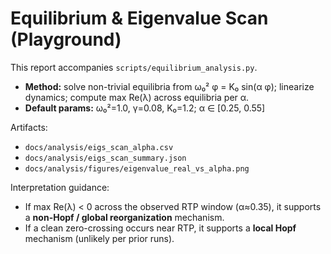 # Equilibrium & Eigenvalue Scan (Playground)

This report accompanies `scripts/equilibrium_analysis.py`.

- **Method:** solve non-trivial equilibria from ω₀² φ = K₀ sin(α φ); linearize dynamics; compute max Re(λ) across equilibria per α.
- **Default params:** ω₀²=1.0, γ=0.08, K₀=1.2; α ∈ [0.25, 0.55]

Artifacts:
- `docs/analysis/eigs_scan_alpha.csv`
- `docs/analysis/eigs_scan_summary.json`
- `docs/analysis/figures/eigenvalue_real_vs_alpha.png`

Interpretation guidance:
- If max Re(λ) < 0 across the observed RTP window (α≈0.35), it supports a **non-Hopf / global reorganization** mechanism.
- If a clean zero-crossing occurs near RTP, it supports a **local Hopf** mechanism (unlikely per prior runs).
